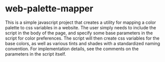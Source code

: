# web-palette-mapper
This is a simple javascript project that creates a utility for mapping a color palette to css variables in a website.  The user simply needs to include the script in the body of the page, and specify some base parameters in the script for color preferences.  The script will then create css variables for the base colors, as well as various tints and shades with a standardized naming convention.  For implementation details, see the comments on the parameters in the script itself.
